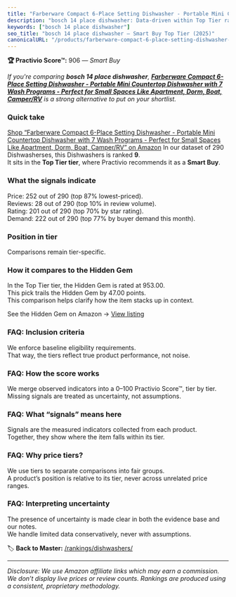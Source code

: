 ```yaml
---
title: "Farberware Compact 6-Place Setting Dishwasher - Portable Mini Countertop Dishwasher with 7 Wash Programs - Perfect for Small Spaces Like Apartment, Dorm, Boat, Camper/RV"
description: "bosch 14 place dishwasher: Data-driven within Top Tier ranking using the Practivio Score™. Positioned by quality, value, demand, findability, momentum."
keywords: ["bosch 14 place dishwasher"]
seo_title: "bosch 14 place dishwasher — Smart Buy Top Tier (2025)"
canonicalURL: "/products/farberware-compact-6-place-setting-dishwasher-portable-mini-countertop-dishwasher-with-7-wash-programs-perfect-for-small-spaces-like-apartment-dorm-boat-camperrv-B0CVBNGHH5/"
---
```


**🏆 Practivio Score™:** 906 — _Smart Buy_


*If you're comparing **bosch 14 place dishwasher**, **[Farberware Compact 6-Place Setting Dishwasher - Portable Mini Countertop Dishwasher with 7 Wash Programs - Perfect for Small Spaces Like Apartment, Dorm, Boat, Camper/RV](https://www.amazon.com/dp/B0CVBNGHH5?tag=practivio-20)** is a strong alternative to put on your shortlist.*
### Quick take
[Shop “Farberware Compact 6-Place Setting Dishwasher - Portable Mini Countertop Dishwasher with 7 Wash Programs - Perfect for Small Spaces Like Apartment, Dorm, Boat, Camper/RV” on Amazon](https://www.amazon.com/dp/B0CVBNGHH5?tag=practivio-20)
In our dataset of 290 Dishwasherses, this Dishwashers is ranked **9**.  
It sits in the **Top Tier tier**, where Practivio recommends it as a **Smart Buy**.

### What the signals indicate
Price: 252 out of 290 (top 87% lowest-priced).  
Reviews: 28 out of 290 (top 10% in review volume).  
Rating: 201 out of 290 (top 70% by star rating).  
Demand: 222 out of 290 (top 77% by buyer demand this month).

### Position in tier
Comparisons remain tier-specific.

### How it compares to the Hidden Gem
In the Top Tier tier, the Hidden Gem is rated at 953.00.  
This pick trails the Hidden Gem by 47.00 points.  
This comparison helps clarify how the item stacks up in context.  

See the Hidden Gem on Amazon → [View listing](https://www.amazon.com/dp/B07K14QNCC?tag=practivio-20)

### FAQ: Inclusion criteria
We enforce baseline eligibility requirements.  
That way, the tiers reflect true product performance, not noise.

### FAQ: How the score works
We merge observed indicators into a 0–100 Practivio Score™, tier by tier.  
Missing signals are treated as uncertainty, not assumptions.

### FAQ: What “signals” means here
Signals are the measured indicators collected from each product.  
Together, they show where the item falls within its tier.

### FAQ: Why price tiers?
We use tiers to separate comparisons into fair groups.  
A product’s position is relative to its tier, never across unrelated price ranges.

### FAQ: Interpreting uncertainty
The presence of uncertainty is made clear in both the evidence base and our notes.  
We handle limited data conservatively, never with assumptions.


🏷️ **Back to Master:** [/rankings/dishwashers/](/rankings/dishwashers/)

---
_Disclosure: We use Amazon affiliate links which may earn a commission. We don’t display live prices or review counts. Rankings are produced using a consistent, proprietary methodology._
